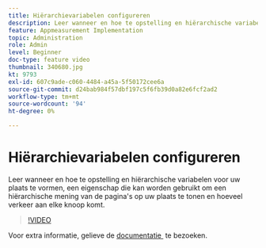 ```yaml
---
title: Hiërarchievariabelen configureren
description: Leer wanneer en hoe te opstelling en hiërarchische variabelen voor uw plaats te vormen, een eigenschap die kan worden gebruikt om een hiërarchische mening van de pagina's op uw plaats te tonen en hoeveel verkeer aan elke knoop komt.
feature: Appmeasurement Implementation
topic: Administration
role: Admin
level: Beginner
doc-type: feature video
thumbnail: 340680.jpg
kt: 9793
exl-id: 607c9ade-c060-4484-a45a-5f50172cee6a
source-git-commit: d24bab984f57dbf197c5f6fb39d0a82e6fcf2ad2
workflow-type: tm+mt
source-wordcount: '94'
ht-degree: 0%

---
```


# Hiërarchievariabelen configureren

Leer wanneer en hoe te opstelling en hiërarchische variabelen voor uw plaats te vormen, een eigenschap die kan worden gebruikt om een hiërarchische mening van de pagina&#39;s op uw plaats te tonen en hoeveel verkeer aan elke knoop komt.

>[!VIDEO](https://video.tv.adobe.com/v/340680/?quality=12&learn=on)

Voor extra informatie, gelieve de [&#x200B; documentatie &#x200B;](https://experienceleague.adobe.com/docs/analytics/implementation/vars/page-vars/hier.html?lang=nl-NL) te bezoeken.
